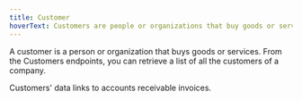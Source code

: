 ```yaml
---
title: Customer
hoverText: Customers are people or organizations that buy goods or services from the SMB.
---
```


A customer is a person or organization that buys goods or services. From the Customers endpoints, you can retrieve a list of all the customers of a company.

Customers' data links to accounts receivable invoices.